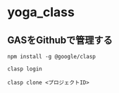 # yoga_class

## GASをGithubで管理する


`npm install -g @google/clasp`

`clasp login`

`clasp clone <プロジェクトID>`
